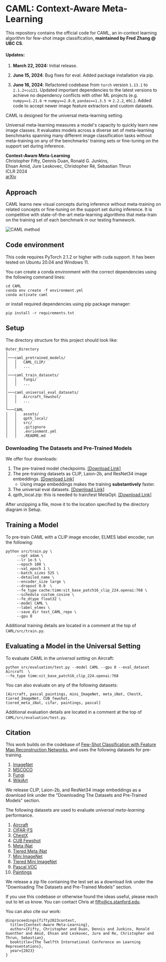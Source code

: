 # CAML: Context-Aware Meta-Learning

This repository contains the official code for CAML, an in-context learning algorithm for few-shot image classification, **maintained by Fred Zhang @ UBC CS**.

#### Updates:

1. **March 22, 2024:** Initial release.

2. **June 15, 2024**: Bug fixes for eval. Added package installation via pip.

3. **June 16, 2024**: Refactored codebase from `torch` version `1.13.1` to `2.1.2+cu121`. Updated important dependencies to the latest versions to achieve no dependency conflicts with other ML projects (e.g. `numpy==1.21.6` -> `numpy==2.0.0`, `pandas==1.3.5` -> `2.2.2`, etc.). Added code to accept newer image feature extractors and custom datasets.


CAML is designed for the universal meta-learning setting.

Universal meta-learning measures a model's capacity to quickly
learn new image classes. It evaluates models across a diverse set of meta-learning benchmarks spanning many different
image classification tasks without meta-training on any of the benchmarks' training sets or fine-tuning on the
support set during inference.

**Context-Aware Meta-Learning**  
Christopher Fifty, Dennis Duan, Ronald G. Junkins,\
Ehsan Amid, Jure Leskovec, Christopher Ré, Sebastian Thrun\
ICLR 2024\
[arXiv](https://arxiv.org/abs/2310.10971)

## Approach

CAML learns new visual concepts during inference without meta-training on related concepts or fine-tuning on the support
set during inference.
It is competitive with state-of-the-art meta-learning algorithms that meta-train on the training set of each benchmark
in our testing framework.

![CAML method](assets/method.jpg)

## Code environment

This code requires PyTorch 2.1.2 or higher with cuda support. It has been tested on Ubuntu 20.04 and Windows 11.

You can create a conda environment with the correct dependencies using the following command lines:

```
cd CAML
conda env create -f environment.yml
conda activate caml
```

or install required dependencies using pip package manager:

```
pip install -r requirements.txt
```

## Setup

The directory structure for this project should look like:

```
Outer_Directory
│
│───caml_pretrained_models/
│   │   CAML_CLIP/
│   │   ...
│
│───caml_train_datasets/
│   │   fungi/
│   │   ...
│
│───caml_universal_eval_datasets/
│   │   Aircraft_fewshot/
│   │   ...
│
└───CAML
│   │   assets/
│   │   qpth_local/
│   │   src/
│   │   .gitignore
│   │   .enrionment.yml
│   │   .README.md
```

### Downloading The Datasets and Pre-Trained Models

We offer four downloads:

1. The pre-trained model
   checkpoints. [[Download Link]](https://drive.google.com/file/d/1oG-XO6w2Q73ZbofXH3kTsuR0rj2ptOc2/view?usp=sharing)
2. The pre-training datasets as CLIP, Laion-2b, and ResNet34 image
   embeddings. [[Download Link]](https://drive.google.com/file/d/1oISLcISDOUeFyZxgjOWLxWhOxmK-5wmM/view?usp=sharing)
    * Using image embeddings makes the training **substantively** faster.
3. The universal eval
   datasets. [[Download Link]](https://drive.google.com/file/d/1FCjJeoZzunqdhrEOI3gWyJdVXMZ2kQ8j/view?usp=sharing)
4. qpth_local.zip: this is needed to train/test
   MetaOpt. [[Download Link]](https://drive.google.com/file/d/1ZOP4CB9l0XDPiPfi6vTeX3dZDwNP7rwx/view?usp=sharing)

After unzipping a file, move it to the location specified by the directory diagram in Setup.

## Training a Model

To pre-train CAML with a CLIP image encoder, ELMES label encoder, run the following:

```commandline
python src/train.py \
     --opt adam \
     --lr 1e-5 \
     --epoch 100 \
     --val_epoch 1 \
     --batch_sizes 525 \
     --detailed_name \
     --encoder_size large \
     --dropout 0.0  \
     --fe_type cache:timm:vit_base_patch16_clip_224.openai:768 \
     --schedule custom_cosine \
     --fe_dtype float32 \
     --model CAML \
     --label_elmes \
     --save_dir test_CAML_repo \
     --gpu 0
```

Additional training details are located in a comment at the top of `CAML/src/train.py`.

## Evaluating a Model in the Universal Setting

To evaluate CAML in the *universal setting* on Aircraft:

```commandline
python src/evaluation/test.py --model CAML --gpu 0 --eval_dataset Aircraft  \
--fe_type timm:vit_base_patch16_clip_224.openai:768
```

You can also evaluate on any of the following datasets:

```commandline
[Aircraft, pascal_paintings, mini_ImageNet, meta_iNat, ChestX, tiered_ImageNet, CUB_fewshot, 
tiered_meta_iNat, cifar, paintings, pascal]
```

Additional evaluation details are located in a comment at the top of `CAML/src/evaluation/test.py`.

## Citation

This work builds on the codebase of
[Few-Shot Classification with Feature Map Reconstruction Networks](https://github.com/Tsingularity/FRN), and uses the
following datasets for pre-training.

1. [ImageNet](https://www.image-net.org/)
2. [MSCOCO](https://cocodataset.org/#home)
3. [Fungi](https://github.com/visipedia/fgvcx_fungi_comp)
4. [WikiArt](https://huggingface.co/datasets/huggan/wikiart)

We release CLIP, Laion-2b, and ResNet34 image embeddings as a download link
under the "Downloading The Datasets and Pre-Trained Models" section.

The following datasets are used to evaluate *universal meta-learning* performance.

1. [Aircraft](https://www.robots.ox.ac.uk/~vgg/data/fgvc-aircraft/)
2. [CIFAR-FS](https://www.cs.toronto.edu/~kriz/cifar.html)
3. [ChestX](https://nihcc.app.box.com/v/ChestXray-NIHCC)
4. [CUB Fewshot](https://www.vision.caltech.edu/datasets/)
5. [Meta iNat](https://github.com/visipedia/inat_comp/tree/master/2017)
6. [Tiered Meta iNat](https://github.com/visipedia/inat_comp/tree/master/2017)
7. [Mini ImageNet](https://github.com/twitter-research/meta-learning-lstm)
8. [Tiered Mini ImageNet](https://github.com/icoz69/DeepEMD)
9. [Pascal VOC](http://host.robots.ox.ac.uk/pascal/VOC/)
10. [Paintings](https://www.robots.ox.ac.uk/~vgg/data/paintings/)

We release a zip file containing the test set as a download link under the "Downloading The Datasets and Pre-Trained
Models" section.

If you use this codebase or otherwise found the ideas useful, please reach out to let us know. You can contact Chris
at [fifty@cs.stanford.edu](mailto:fifty@cs.stanford.edu).

You can also cite our work:

```
@inproceedings{fifty2023context,
  title={Context-Aware Meta-Learning},
  author={Fifty, Christopher and Duan, Dennis and Junkins, Ronald Guenther and Amid, Ehsan and Leskovec, Jure and Re, Christopher and Thrun, Sebastian},
  booktitle={The Twelfth International Conference on Learning Representations},
  year={2023}
}
```
